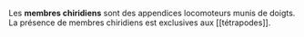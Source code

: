 Les **membres chiridiens** sont des appendices locomoteurs munis de doigts. La présence de membres chiridiens est exclusives aux [[tétrapodes]].